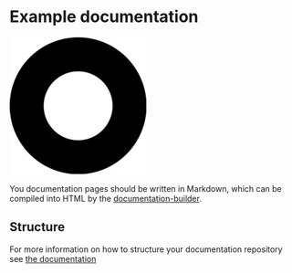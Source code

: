 # Example documentation

![Product logo](../media/logo.png)

You documentation pages should be written in Markdown, which can be compiled into HTML by the [documentation-builder](https://github.com/CanonicalLtd/documentation-builder).

## Structure

For more information on how to structure your documentation repository see [the documentation](https://docs.ubuntu.com/documentation-builder/en/structure)

